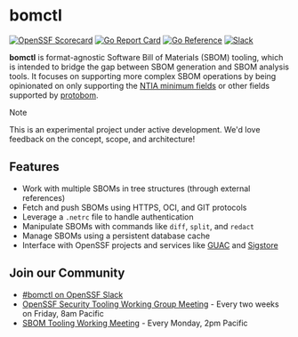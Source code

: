 # bomctl

[![OpenSSF Scorecard](https://api.securityscorecards.dev/projects/github.com/bomctl/bomctl/badge)](https://securityscorecards.dev/viewer/?uri=github.com/bomctl/bomctl)
[![Go Report Card](https://goreportcard.com/badge/github.com/bomctl/bomctl)](https://goreportcard.com/report/github.com/bomctl/bomctl)
[![Go Reference](https://pkg.go.dev/badge/github.com/bomctl/bomctl.svg)](https://pkg.go.dev/github.com/bomctl/bomctl)
[![Slack](https://img.shields.io/badge/slack-openssf/bomctl-white.svg?logo=slack)](https://slack.openssf.org/#bomctl)

__bomctl__ is format-agnostic Software Bill of Materials (SBOM) tooling, which is intended to bridge the gap between SBOM generation and SBOM analysis tools. It focuses on supporting more complex SBOM operations by being opinionated on only supporting the [NTIA minimum fields](https://www.ntia.doc.gov/files/ntia/publications/sbom_minimum_elements_report.pdf) or other fields supported by [protobom](https://github.com/bom-squad/protobom).

> [!NOTE]
> This is an experimental project under active development. We'd love feedback on the concept, scope, and architecture!

## Features

- Work with multiple SBOMs in tree structures (through external references)
- Fetch and push SBOMs using HTTPS, OCI, and GIT protocols
- Leverage a `.netrc` file to handle authentication
- Manipulate SBOMs with commands like `diff`, `split`, and `redact`
- Manage SBOMs using a persistent database cache
- Interface with OpenSSF projects and services like [GUAC](https://guac.sh/) and [Sigstore](https://www.sigstore.dev/)

## Join our Community

- [#bomctl on OpenSSF Slack](https://openssf.slack.com/archives/C06ED5VB81W)
- [OpenSSF Security Tooling Working Group Meeting](https://zoom-lfx.platform.linuxfoundation.org/meeting/94897563315?password=7f03d8e7-7bc9-454e-95bd-6e1e09cb3b0b) - Every two weeks on Friday, 8am Pacific
- [SBOM Tooling Working Meeting](https://zoom-lfx.platform.linuxfoundation.org/meeting/92103679564?password=c351279a-5cec-44a4-ab5b-e4342da0e43f) - Every Monday, 2pm Pacific
